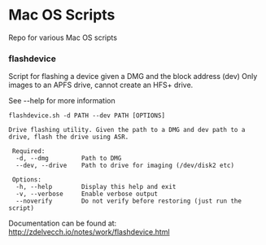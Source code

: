# Mac OS Scripts

Repo for various Mac OS scripts

### flashdevice

Script for flashing a device given a DMG and the block address (dev)
Only images to an APFS drive, cannot create an HFS+ drive.

See --help for more information

```
flashdevice.sh -d PATH --dev PATH [OPTIONS]

Drive flashing utility. Given the path to a DMG and dev path to a drive, flash the drive using ASR.

 Required:
  -d, --dmg         Path to DMG
  --dev, --drive    Path to drive for imaging (/dev/disk2 etc)

 Options:
  -h, --help        Display this help and exit
  -v, --verbose     Enable verbose output
  --noverify        Do not verify before restoring (just run the script)
```

Documentation can be found at: http://zdelvecch.io/notes/work/flashdevice.html